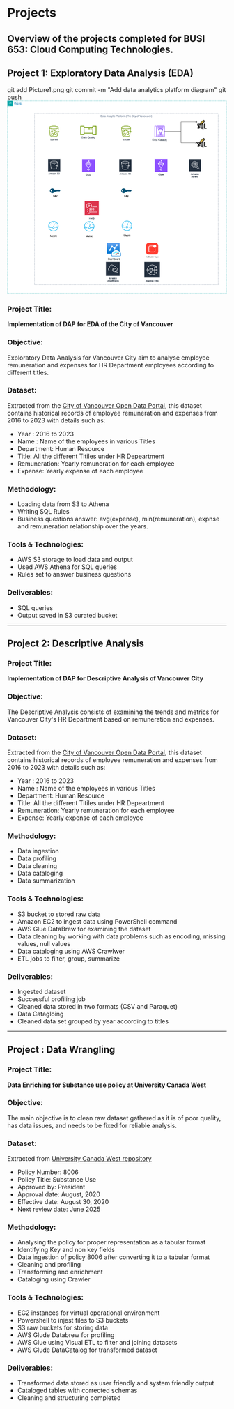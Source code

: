 # Projects
Overview of the projects completed for BUSI 653: Cloud Computing Technologies. 
---
## Project 1: Exploratory Data Analysis (EDA)
git add Picture1.png
git commit -m "Add data analytics platform diagram"
git push
![Data Analytics Platform Diagram](Picture1.png)

### Project Title: 
**Implementation of DAP for EDA of the City of Vancouver**
### Objective:
Exploratory Data Analysis for Vancouver City aim to analyse employee remuneration and expenses for HR Department employees according to different titles. 
### Dataset:
Extracted from the [City of Vancouver Open Data Portal](https://opendata.vancouver.ca), this dataset contains historical records of employee remuneration and expenses from 2016 to 2023 with details such as:
- Year : 2016 to 2023
- Name : Name of the employees in various Titles
- Department: Human Resource
- Title: All the different Titiles under HR Depeartment
- Remuneration: Yearly remuneration for each employee
- Expense: Yearly expense of each employee
###  Methodology:
- Loading data from S3 to Athena
- Writing SQL Rules
- Business questions answer: avg(expense), min(remuneration), expnse and remuneration relationship over the years. 
###  Tools & Technologies:
- AWS S3 storage to load data and output
- Used AWS Athena for SQL queries 
- Rules set to answer business questions
###  Deliverables:
- SQL queries
- Output saved in S3 curated bucket
---

##  Project 2: Descriptive Analysis
###  Project Title:
**Implementation of DAP for Descriptive Analysis of Vancouver City**
### Objective:
The Descriptive Analysis consists of examining the trends and metrics for Vancouver City's HR Department based on remuneration and expenses.
### Dataset:
Extracted from the [City of Vancouver Open Data Portal](https://opendata.vancouver.ca), this dataset contains historical records of employee remuneration and expenses from 2016 to 2023 with details such as:
- Year : 2016 to 2023
- Name : Name of the employees in various Titles
- Department: Human Resource
- Title: All the different Titiles under HR Depeartment
- Remuneration: Yearly remuneration for each employee
- Expense: Yearly expense of each employee
### Methodology:
- Data ingestion
- Data profiling
- Data cleaning
- Data cataloging
- Data summarization
### Tools & Technologies:
- S3 bucket to stored raw data
- Amazon EC2 to ingest data using PowerShell command
- AWS Glue DataBrew for examining the dataset
- Data cleaning by working with data problems such as encoding, missing values, null values
- Data cataloging using AWS Crawlwer
- ETL jobs to filter, group, summarize
### Deliverables:
- Ingested dataset
- Successful profiling job
- Cleaned data stored in two formats (CSV and Paraquet)
- Data Catagloing
- Cleaned data set grouped by year according to titles
---

##  Project : Data Wrangling
###  Project Title:
**Data Enriching for Substance use policy at University Canada West**
### Objective:
The main objective is to clean raw dataset gathered as it is  of poor quality, has data issues, and needs to be fixed for reliable analysis. 
### Dataset:
Extracted from [University Canada West repository](https://wpvip.guscancolleges.ca/ucanwest/wp-content/uploads/sites/3/2022/08/UCW-8006-Substance-Use-Policy.pdf)  

- Policy Number: 8006
- Policy Title: Substance Use
- Approved by: President
- Approval date: August, 2020
- Effective date: August 30, 2020
- Next review date: June 2025
### Methodology:
- Analysing the policy for proper representation as a tabular format
- Identifying Key and non key fields
- Data ingestion of policy 8006 after converting it to a tabular format
- Cleaning and profiling
- Transforming and enrichment
- Cataloging using Crawler  
### Tools & Technologies:
- EC2 instances for virtual operational environment
- Powershell to injest files to S3 buckets
- S3 raw buckets for storing data
- AWS Glude Databrew for profiling
- AWS Glue using Visual ETL to filter and joining  datasets
- AWS Glude DataCatalog for transformed dataset
### Deliverables:
- Transformed data stored as user friendly and system friendly output
- Cataloged tables with corrected schemas
- Cleaning and structuring completed

